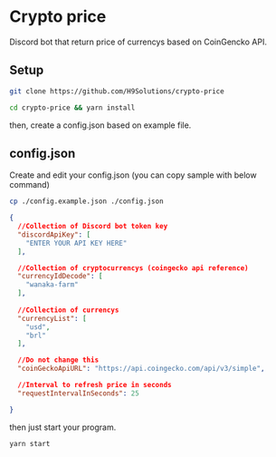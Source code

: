 # Crypto price

Discord bot that return price of currencys based on CoinGencko API.

## Setup



```bash
git clone https://github.com/H9Solutions/crypto-price
``` 

```bash
cd crypto-price && yarn install
```
then, create a config.json based on example file.


## config.json
Create and edit your config.json (you can copy sample with below command)
```bash
cp ./config.example.json ./config.json
```
```json
{
  //Collection of Discord bot token key
  "discordApiKey": [
    "ENTER YOUR API KEY HERE"
  ],

  //Collection of cryptocurrencys (coingecko api reference)
  "currencyIdDecode": [
    "wanaka-farm"
  ],
  
  //Collection of currencys
  "currencyList": [
    "usd",
    "brl"
  ],

  //Do not change this
  "coinGeckoApiURL": "https://api.coingecko.com/api/v3/simple",

  //Interval to refresh price in seconds
  "requestIntervalInSeconds": 25

}
```
then just start your program.
```bash
yarn start
```